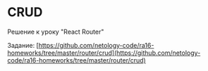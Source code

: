 # CRUD

Решение к уроку "React Router"

Задание: [https://github.com/netology-code/ra16-homeworks/tree/master/router/crud](https://github.com/netology-code/ra16-homeworks/tree/master/router/crud)
